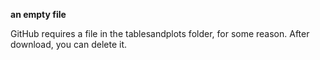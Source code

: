 **an empty file**

GitHub requires a file in the tablesandplots folder, for some reason. After download, you can delete it.